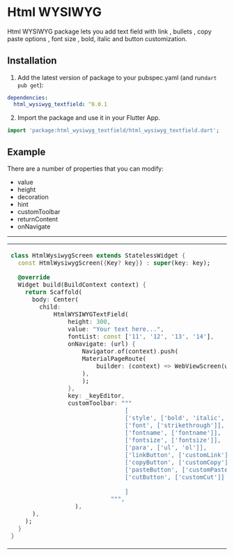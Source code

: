 # Html WYSIWYG

Html WYSIWYG package lets you add text field with link , bullets , copy paste options , font size , bold, italic and button customization.

## Installation

1. Add the latest version of package to your pubspec.yaml (and run`dart pub get`):

```yaml
dependencies:
  html_wysiwyg_textfield: ^0.0.1
```

2. Import the package and use it in your Flutter App.

```dart
import 'package:html_wysiwyg_textfield/html_wysiwyg_textfield.dart';
```

## Example

There are a number of properties that you can modify:

- value
- height
- decoration
- hint
- customToolbar
- returnContent
- onNavigate

<hr>

<table>
<tr>
<td>

```dart
class HtmlWysiwygScreen extends StatelessWidget {
  const HtmlWysiwygScreen({Key? key}) : super(key: key);

  @override
  Widget build(BuildContext context) {
    return Scaffold(
      body: Center(
        child: 
            HtmlWYSIWYGTextField(
                height: 300,
                value: "Your text here...",
                fontList: const ['11', '12', '13', '14'],
                onNavigate: (url) {
                    Navigator.of(context).push(
                    MaterialPageRoute(
                        builder: (context) => WebViewScreen(url: url),
                    ),
                    );
                },
                key: _keyEditor,
                customToolbar: """
                                [
                                ['style', ['bold', 'italic', 'underline', 'clear']],
                                ['font', ['strikethrough']],
                                ['fontname', ['fontname']],
                                ['fontsize', ['fontsize']],
                                ['para', ['ul', 'ol']],
                                ['linkButton', ['customLink']],
                                ['copyButton', ['customCopy']],
                                ['pasteButton', ['customPaste']],
                                ['cutButton', ['customCut']]

                                ]
                            """,
                  ),
      ),
    );
  }
}
```

</td>
<td>
<img  src="https://github.com/user-attachments/assets/ae1bf733-46a0-4ca4-9019-b1a1ebda8224"  alt="" height= 260 width=300> 
</td>
</tr>
</table>
